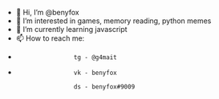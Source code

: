 - 👋 Hi, I’m @benyfox
- 👀 I’m interested in games, memory reading, python memes
- 🌱 I’m currently learning javascript
- 📫 How to reach me: 
-                     tg - @g4mait
- 
                      vk - benyfox
                      
                      ds - benyfox#9009

<!---
benyfox/benyfox is a ✨ special ✨ repository because its `README.md` (this file) appears on your GitHub profile.
You can click the Preview link to take a look at your changes.
--->
